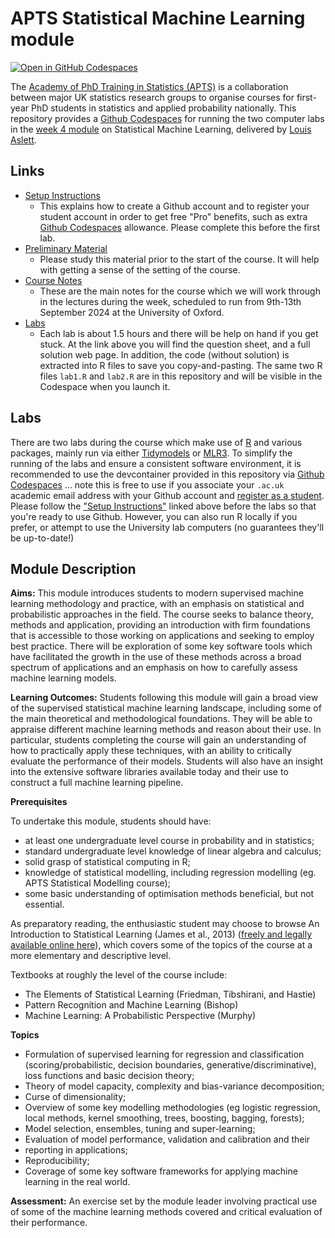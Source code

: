# APTS Statistical Machine Learning module

[![Open in GitHub Codespaces](https://github.com/codespaces/badge.svg)](https://codespaces.new/louisaslett/APTS-StatML?quickstart=1)

The [Academy of PhD Training in Statistics (APTS)](https://warwick.ac.uk/fac/sci/statistics/apts/) is a collaboration between major UK statistics research groups to organise courses for first-year PhD students in statistics and applied probability nationally.
This repository provides a [Github Codespaces](https://github.com/features/codespaces/) for running the two computer labs in the [week 4 module](https://warwick.ac.uk/fac/sci/statistics/apts/programme/) on Statistical Machine Learning, delivered by [Louis Aslett](https://www.louisaslett.com/).

## Links

- [Setup Instructions](https://www.louisaslett.com/StatML/setup/)
  - This explains how to create a Github account and to register your student account in order to get free "Pro" benefits, such as extra [Github Codespaces](https://github.com/features/codespaces/) allowance.
    Please complete this before the first lab.
- [Preliminary Material](https://www.louisaslett.com/StatML/prelim/)
  - Please study this material prior to the start of the course.
    It will help with getting a sense of the setting of the course.
- [Course Notes](https://www.louisaslett.com/StatML/notes/)
  - These are the main notes for the course which we will work through in the lectures during the week, scheduled to run from 9th-13th September 2024 at the University of Oxford.
- [Labs](https://www.louisaslett.com/StatML/notes/ml-pipelines.html)
  - Each lab is about 1.5 hours and there will be help on hand if you get stuck.
    At the link above you will find the question sheet, and a full solution web page.
    In addition, the code (without solution) is extracted into R files to save you copy-and-pasting.
    The same two R files `lab1.R` and `lab2.R` are in this repository and will be visible in the Codespace when you launch it.

## Labs

There are two labs during the course which make use of [R](https://www.r-project.org/) and various packages, mainly run via either [Tidymodels](https://www.tidymodels.org/) or [MLR3](https://mlr3.mlr-org.com/).
To simplify the running of the labs and ensure a consistent software environment, it is recommended to use the devcontainer provided in this repository via [Github Codespaces](https://github.com/features/codespaces) ... note this is free to use if you associate your `.ac.uk` academic email address with your Github account and [register as a student](https://education.github.com/pack).
Please follow the ["Setup Instructions"](https://www.louisaslett.com/StatML/setup/) linked above before the labs so that you're ready to use Github.
However, you can also run R locally if you prefer, or attempt to use the University lab computers (no guarantees they'll be up-to-date!)

## Module Description

**Aims:**
This module introduces students to modern supervised machine learning methodology and practice, with an emphasis on statistical and probabilistic approaches in the field.
The course seeks to balance theory, methods and application, providing an introduction with firm foundations that is accessible to those working on applications and seeking to employ best practice.
There will be exploration of some key software tools which have facilitated the growth in the use of these methods across a broad spectrum of applications and an emphasis on how to carefully assess machine learning models.

**Learning Outcomes:**
Students following this module will gain a broad view of the supervised statistical machine learning landscape, including some of the main theoretical and methodological foundations.
They will be able to appraise different machine learning methods and reason about their use.
In particular, students completing the course will gain an understanding of how to practically apply these techniques, with an ability to critically evaluate the performance of their models.
Students will also have an insight into the extensive software libraries available today and their use to construct a full machine learning pipeline.

**Prerequisites**

To undertake this module, students should have:

- at least one undergraduate level course in probability and in statistics;
- standard undergraduate level knowledge of linear algebra and calculus;
- solid grasp of statistical computing in R;
- knowledge of statistical modelling, including regression modelling (eg. APTS Statistical Modelling course);
- some basic understanding of optimisation methods beneficial, but not essential.

As preparatory reading, the enthusiastic student may choose to browse An Introduction to Statistical Learning (James et al., 2013) ([freely and legally available online here](https://hastie.su.domains/ISLR2/ISLRv2_corrected_June_2023.pdf)), which covers some of the topics of the course at a more elementary and descriptive level.

Textbooks at roughly the level of the course include:

- The Elements of Statistical Learning (Friedman, Tibshirani, and Hastie)
- Pattern Recognition and Machine Learning (Bishop)
- Machine Learning: A Probabilistic Perspective (Murphy)

**Topics**

- Formulation of supervised learning for regression and classification (scoring/probabilistic, decision boundaries, generative/discriminative), loss functions and basic decision theory;
- Theory of model capacity, complexity and bias-variance decomposition;
- Curse of dimensionality;
- Overview of some key modelling methodologies (eg logistic regression, local methods, kernel smoothing, trees, boosting, bagging, forests);
- Model selection, ensembles, tuning and super-learning;
- Evaluation of model performance, validation and calibration and their
- reporting in applications;
- Reproducibility;
- Coverage of some key software frameworks for applying machine learning in the real world.

**Assessment:**
An exercise set by the module leader involving practical use of some of the machine learning methods covered and critical evaluation of their performance.

